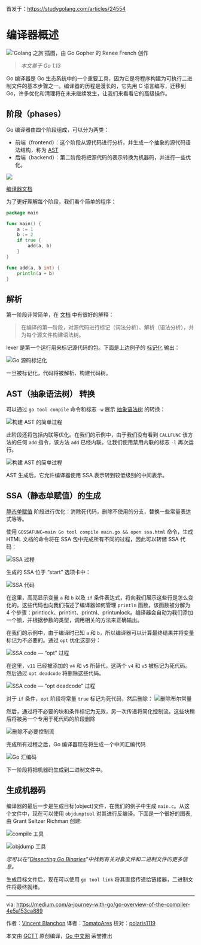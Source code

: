 首发于：https://studygolang.com/articles/24554

# 编译器概述

![](https://raw.githubusercontent.com/studygolang/gctt-images2/master/go-overview-of-compile/go-compiler.png "'Golang 之旅'插图，由 Go Gopher 的 Renee French 创作")

> *本文基于 Go 1.13*

Go 编译器是 Go 生态系统中的一个重要工具，因为它是将程序构建为可执行二进制文件的基本步骤之一。编译器的历程是漫长的，它先用 C 语言编写，迁移到 Go，许多优化和清理将在未来继续发生，让我们来看看它的高级操作。

## 阶段（phases）

Go 编译器由四个阶段组成，可以分为两类：

* 前端（frontend）：这个阶段从源代码进行分析，并生成一个抽象的源代码语法结构，称为 [AST](https://en.wikipedia.org/wiki/Abstract_syntax_tree)
* 后端（backend）：第二阶段将把源代码的表示转换为机器码，并进行一些优化。

![](https://raw.githubusercontent.com/studygolang/gctt-images2/master/go-overview-of-compile/layer.png)

[编译器文档](https://github.com/golang/go/blob/release-branch.go1.13/src/cmd/compile/README.md)

为了更好理解每个阶段，我们看个简单的程序：

```go
package main

func main() {
    a := 1
    b := 2
    if true {
        add(a, b)
    }
}

func add(a, b int) {
    println(a + b)
}
```

## 解析

第一阶段非常简单，在 [文档](https://github.com/golang/go/blob/release-branch.go1.13/src/cmd/compile/README.md) 中有很好的解释：

> 在编译的第一阶段，对源代码进行标记（词法分析）、解析（语法分析），并为每个源文件构建语法树。

lexer 是第一个运行用来标记源代码的包。下面是上边例子的 [标记化](https://gist.github.com/blanchonvincent/1f1cb850a436ffbb81df14eb586f52df) 输出：

![Go 源码标记化](https://raw.githubusercontent.com/studygolang/gctt-images2/master/go-overview-of-compile/Go%20source%20code%20tokenized.png)

一旦被标记化，代码将被解析、构建代码树。

## AST（抽象语法树） 转换

可以通过 `go tool compile` 命令和标志 `-w` 展示 [抽象语法树](https://en.wikipedia.org/wiki/Abstract_syntax_tree) 的转换：

![构建 AST 的简单过程](https://raw.githubusercontent.com/studygolang/gctt-images2/master/go-overview-of-compile/sample%20of%20the%20generated%20AST.png)

此阶段还将包括内联等优化。在我们的示例中，由于我们没有看到 `CALLFUNC` 该方法的任何 `add` 指令，该方法 `add` 已经内联。让我们使用禁用内联的标志 `-l` 再次运行。

![构建 AST 的简单过程](https://raw.githubusercontent.com/studygolang/gctt-images2/master/go-overview-of-compile/sample%20of%20the%20generated%20AST%202.png)

AST 生成后，它允许编译器使用 SSA 表示转到较低级别的中间表示。

## SSA（静态单赋值）的生成

[静态单赋值](https://en.wikipedia.org/wiki/Static_single_assignment_form) 阶段进行优化：消除死代码，删除不使用的分支，替换一些常量表达式等等。

使用 `GOSSAFUNC=main Go tool compile main.go && open ssa.html` 命令，生成 HTML 文档的命令将在 SSA 包中完成所有不同的过程，因此可以转储 SSA 代码：

![SSA 过程](https://raw.githubusercontent.com/studygolang/gctt-images2/master/go-overview-of-compile/SSA%20code.png)

生成的 SSA 位于 “start” 选项卡中：

![SSA 代码](https://raw.githubusercontent.com/studygolang/gctt-images2/master/go-overview-of-compile/SSA%20code.png)

在这里，高亮显示变量 `a` 和 `b` 以及 `if` 条件表达式，将向我们展示这些行是怎么变化的。这些代码也向我们描述了编译器如何管理 `println` 函数，该函数被分解为 4 个步骤：printlock、printint、printnl、printunlock。编译器会自动为我们添加一个锁，并根据参数的类型，调用相关的方法来正确输出。

在我们的示例中，由于编译时已知 `a` 和 `b`，所以编译器可以计算最终结果并将变量标记为不必要的。通过 `opt` 优化这部分：

![SSA code — “opt” 过程](https://raw.githubusercontent.com/studygolang/gctt-images2/master/go-overview-of-compile/SSA%20code%20%E2%80%94%20%E2%80%9Copt%E2%80%9D%20pass.png)

在这里，`v11` 已经被添加的 `v4` 和 `v5` 所替代，这两个 `v4` 和 `v5` 被标记为死代码。然后通过 `opt deadcode` 将删除这些代码。

![SSA code — “opt deadcode” 过程](https://raw.githubusercontent.com/studygolang/gctt-images2/master/go-overview-of-compile/SSA%20code%20%E2%80%94%20%E2%80%9Copt%20deadcode%E2%80%9D%20pass.png)

对于 `if` 条件，`opt` 阶段将常量 `true` 标记为死代码，然后删除：
![删除布尔常量](https://raw.githubusercontent.com/studygolang/gctt-images2/master/go-overview-of-compile/constant%20boolean%20is%20removed.png)

然后，通过将不必要的块和条件标记为无效，另一次传递将简化控制流。这些块稍后将被另一个专用于死代码的阶段删除

![删除不必要控制流](https://raw.githubusercontent.com/studygolang/gctt-images2/master/go-overview-of-compile/unnecessary%20control%20flow%20is%20removed.png)

完成所有过程之后，Go 编译器现在将生成一个中间汇编代码

![Go 汇编码](https://raw.githubusercontent.com/studygolang/gctt-images2/master/go-overview-of-compile/Go%20asm%20code.png)

下一阶段将把机器码生成到二进制文件中。

## 生成机器码

编译器的最后一步是生成目标(object)文件，在我们的例子中生成 `main.c`。从这个文件中，现在可以使用 `objdumptool` 对其进行反编译。下面是一个很好的图表,由 Grant Seltzer Richman 创建:

![compile 工具](https://raw.githubusercontent.com/studygolang/gctt-images2/master/go-overview-of-compile/go%20tool%20compile.png)

![objdump 工具](https://raw.githubusercontent.com/studygolang/gctt-images2/master/go-overview-of-compile/go%20tool%20objdump.png)

*您可以在“[Dissecting Go Binaries](https://www.grant.pizza/dissecting-go-binaries/)”中找到有关对象文件和二进制文件的更多信息。*

生成目标文件后，现在可以使用 `go tool link` 将其直接传递给链接器，二进制文件将最终就绪。

---

via: https://medium.com/a-journey-with-go/go-overview-of-the-compiler-4e5a153ca889

作者：[Vincent Blanchon](https://medium.com/@blanchon.vincent)
译者：[TomatoAres](https://github.com/TomatoAres)
校对：[polaris1119](https://github.com/polaris1119)

本文由 [GCTT](https://github.com/studygolang/GCTT) 原创编译，[Go 中文网](https://studygolang.com/) 荣誉推出
